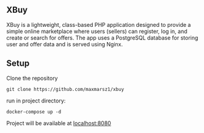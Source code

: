 ## XBuy
XBuy is a lightweight, class-based PHP application designed to provide a simple online marketplace where users (sellers) can register, log in, and create or search for offers. The app uses a PostgreSQL database for storing user and offer data and is served using Nginx.

## Setup
Clone the repository
```
git clone https://github.com/maxmarsz1/xbuy
```
run in project directory:
```
docker-compose up -d
```
Project will be available at [localhost:8080](http://localhost:8080)